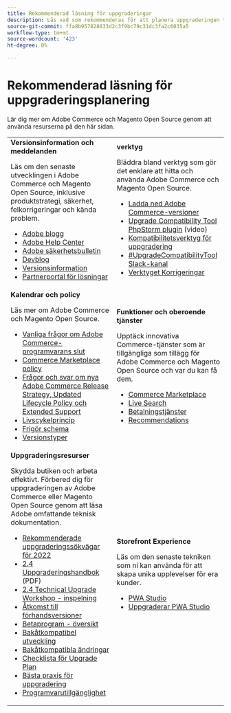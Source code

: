```yaml
---
title: Rekommenderad läsning för uppgraderingar
description: Läs vad som rekommenderas för att planera uppgraderingen till Adobe Commerce eller Magento Open Source.
source-git-commit: ffa8b957828833d2c3f9bc79c31dc3fa2c6035a5
workflow-type: tm+mt
source-wordcount: '423'
ht-degree: 0%

---
```



# Rekommenderad läsning för uppgraderingsplanering

Lär dig mer om Adobe Commerce och Magento Open Source genom att använda resurserna på den här sidan.

<table>
  <tbody>
    <tr>
      <td><strong>Versionsinformation och meddelanden</strong>
        <p>Läs om den senaste utvecklingen i Adobe Commerce och Magento Open Source, inklusive produktstrategi, säkerhet, felkorrigeringar och kända problem.</p>
          <ul>
            <li><a href="https://blog.adobe.com/">Adobe blogg</a></li>
            <li><a href="https://support.magento.com/hc/en-us">Adobe Help Center</a></li>
            <li><a href="https://helpx.adobe.com/security/products/magento/apsb22-12.html">Adobe säkerhetsbulletin</a></li>
            <li><a href="https://community.magento.com/t5/Magento-DevBlog/bg-p/devblog">Devblog</a></li>
            <li><a href="https://devdocs.magento.com/guides/v2.4/release-notes/bk-release-notes.html">Versionsinformation</a></li>
            <li><a href="https://solutionpartners.adobe.com/solution-partners.html">Partnerportal för lösningar</a></li>
          </ul>
        </td>
      <td><strong>verktyg</strong>
        <p>Bläddra bland verktyg som gör det enklare att hitta och använda Adobe Commerce och Magento Open Source.</p>
          <ul>
            <li><a href="https://magento.com/tech-resources/downloads">Ladda ned Adobe Commerce-versioner</li>
            <li><a href="https://experienceleague.adobe.com/docs/commerce-learn/tutorials/uct-phpstorm.html?lang=en">Upgrade Compatibility Tool PhpStorm plugin</a> (video)</li>
            <li><a href="../upgrade-compatibility-tool/overview.md">Kompatibilitetsverktyg för uppgradering</a></li>
            <li><a href="https://magentocommeng.slack.com/archives/C019Y143U9F">#UpgradeCompatibilityTool Slack-kanal</a></li>
            <li><a href="https://experienceleague.adobe.com/docs/commerce-operations/tools/quality-patches-tool/usage.html">Verktyget Korrigeringar</a></li>
          </ul>
      </td>
    </tr>
    <tr>
      <td><strong>Kalendrar och policy</strong>
        <p>Läs mer om Adobe Commerce och Magento Open Source.</p>
          <ul>
            <li><a href="https://support.magento.com/hc/en-us/articles/4965909814797-Adobe-Commerce-Software-End-of-Support-FAQ">Vanliga frågor om Adobe Commerce-programvarans slut</a></li>
            <li><a href="https://marketplacesupport.magento.com/hc/en-us/articles/4413722432653">Commerce Marketplace policy</a></li>
            <li><a href="https://support.magento.com/hc/en-us/articles/4409421516301-FAQ-for-New-Adobe-Commerce-Release-Strategy-and-Updated-Lifecycle-Policy">Frågor och svar om nya Adobe Commerce Release Strategy, Updated Lifecycle Policy och Extended Support</a></li>
            <li><a href="https://www.adobe.com/content/dam/cc/en/legal/terms/enterprise/pdfs/Adobe-Commerce-Software-Lifecycle-Policy.pdf">Livscykelprincip</a></li>
            <li><a href="https://devdocs.magento.com/release/">Frigör schema</a></li>
            <li><a href="https://devdocs.magento.com/release/policy/">Versionstyper</a></li>
          </ul>
        </td>
      <td><strong>Funktioner och oberoende tjänster</strong>
        <p>Upptäck innovativa Commerce-tjänster som är tillgängliga som tillägg för Adobe Commerce och Magento Open Source och var du kan få dem.</p>
          <ul>
            <li><a href="https://marketplace.magento.com/">Commerce Marketplace</a></li>
            <li><a href="https://marketplace.magento.com/magento-live-search.html">Live Search</a></li>
            <li><a href="https://marketplace.magento.com/magento-payment-services.html">Betalningstjänster</a></li>
            <li><a href="https://marketplace.magento.com/magento-product-recommendations.html">Recommendations</a></li>
          </ul>
      </td>
    </tr>
    <tr>
      <td><strong>Uppgraderingsresurser</strong>
        <p>Skydda butiken och arbeta effektivt. Förbered dig för uppgraderingen av Adobe Commerce eller Magento Open Source genom att läsa Adobe omfattande teknisk dokumentation.</p>
          <ul>
            <li><a href="recommended-upgrade-paths-2022.md">Rekommenderade uppgraderingssökvägar för 2022</a></li>
            <li><a href="../../assets/upgrade-guide/adobe-commerce-2-4-upgrade-guide.pdf">2.4 Uppgraderingshandbok</a> (PDF)</li>
            <li><a href="https://experienceleague.adobe.com/docs/commerce-learn/tutorials/upgrade-workshop.html?lang=en">2.4 Technical Upgrade Workshop - inspelning</a></li>
            <li><a href="https://support.magento.com/hc/en-us/articles/360034120932">Åtkomst till förhandsversioner</a></li>
            <li><a href="https://devdocs.magento.com/release/beta-program.html">Betaprogram - översikt</a></li>
            <li><a href="https://developer.adobe.com/commerce/contributor/guides/code-contributions/backward-compatibility-policy/">Bakåtkompatibel utveckling</a></li>
            <li><a href="https://devdocs.magento.com/guides/v2.4/release-notes/backward-incompatible-changes/index.html">Bakåtkompatibla ändringar</a></li>
            <li><a href="https://support.magento.com/hc/en-us/articles/360057968951-Upgrade-plan-checklist-for-Adobe-Commerce">Checklista för Upgrade Plan</a></li>
            <li><a href="../prepare/best-practices.md">Bästa praxis för uppgradering</a></li>
            <li><a href="https://devdocs.magento.com/release/availability.html">Programvarutillgänglighet</a></li>
          </ul>
      </td>
      <td><strong>Storefront Experience</strong>
        <p>Läs om den senaste tekniken som ni kan använda för att skapa unika upplevelser för era kunder.</p>
          <ul>
            <li><a href="https://developer.adobe.com/commerce/pwa-studio/">PWA Studio</a></li>
            <li><a href="https://developer.adobe.com/commerce/pwa-studio/guides/upgrading-versions">Uppgraderar PWA Studio</a></li>
          </ul>
      </td>
    </tr>
  </tbody>
</table>